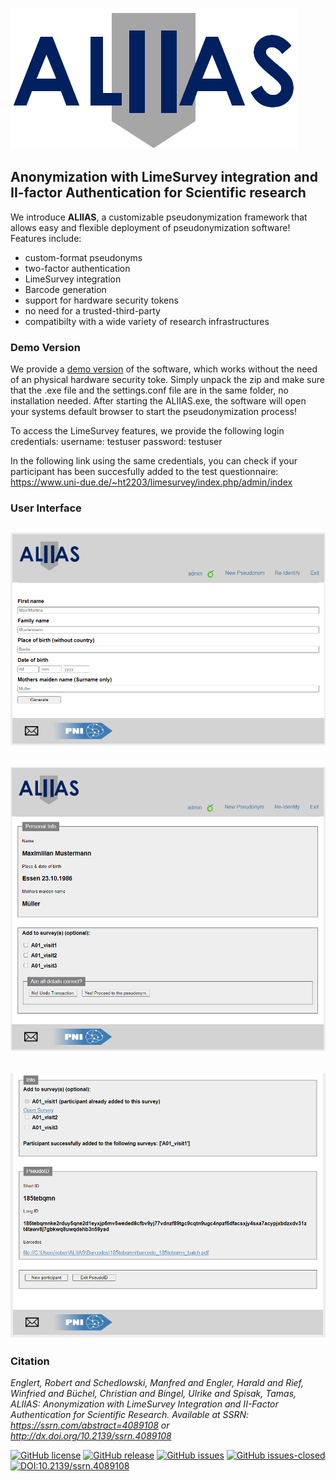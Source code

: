 ![plot](./ALIIAS/static/aliias_logo.png)

## Anonymization with LimeSurvey integration and II-factor Authentication for Scientific research

We introduce **ALIIAS**, a customizable pseudonymization framework that allows easy and flexible deployment of pseudonymization software!
Features include:
* custom-format pseudonyms
* two-factor authentication
* LimeSurvey integration
* Barcode generation
* support for hardware security tokens
* no need for a trusted-third-party
* compatibilty with a wide variety of research infrastructures


### Demo Version
We provide a [demo version](https://github.com/pni-lab/ALIIAS/releases) of the software, which works without the need of an physical hardware security toke. Simply unpack the zip and make sure that the .exe file and the settings.conf file are in the same folder, no installation needed. After starting the ALIIAS.exe, the software will open your systems default browser to start the pseudonymization process!

To access the LimeSurvey features, we provide the following login credentials:
username: testuser
password: testuser

In the following link using the same credentials, you can check if your participant has been succesfully added to the test questionnaire:
https://www.uni-due.de/~ht2203/limesurvey/index.php/admin/index


### User Interface

## ![plot](./docs/fig/02_generate.PNG)

## ![plot](./docs/fig/04_preview.PNG)

## ![plot](./docs/fig/05_pseudonym.PNG)

### Citation

*Englert, Robert and Schedlowski, Manfred and Engler, Harald and Rief, Winfried and Büchel, Christian and Bingel, Ulrike and Spisak, Tamas, ALIIAS: Anonymization with LimeSurvey Integration and II-Factor Authentication for Scientific Research. Available at SSRN: https://ssrn.com/abstract=4089108 or http://dx.doi.org/10.2139/ssrn.4089108*

[![GitHub license](https://img.shields.io/github/license/pni-lab/aliias.svg)](https://github.com/pni-lab/aliias/blob/master/LICENSE)
[![GitHub release](https://img.shields.io/github/release/pni-lab/aliias.svg)](https://github.com/pni-lab/aliias/releases/tag/v0.9.0)
[![GitHub issues](https://img.shields.io/github/issues/pni-lab/aliias.svg)](https://GitHub.com/pni-lab/aliias/issues/)
[![GitHub issues-closed](https://img.shields.io/github/issues-closed/pni-lab/aliias.svg)](https://GitHub.com/pni-lab/aliias/issues?q=is%3Aissue+is%3Aclosed)
[![DOI:10.2139/ssrn.4089108](http://img.shields.io/badge/DOI-10.2139/ssrn.4089108.svg)](http://dx.doi.org/10.2139/ssrn.4089108)
